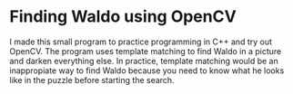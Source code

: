 # Finding Waldo using OpenCV
I made this small program to practice programming in C++ and try out OpenCV. The program uses template matching to find Waldo in a picture and darken everything else. In practice, template matching would be an inappropiate way to find Waldo because you need to know what he looks like in the puzzle before starting the search.
